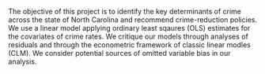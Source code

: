 The objective of this project is to identify the key determinants of crime across the state of North Carolina and  recommend crime-reduction policies. We use a linear model applying ordinary least sqaures (OLS) estimates for the covariates of crime rates. We critique our models through analyses of residuals and through the econometric framework of classic linear modles (CLM). We consider potential sources of omitted variable bias in our analysis.


